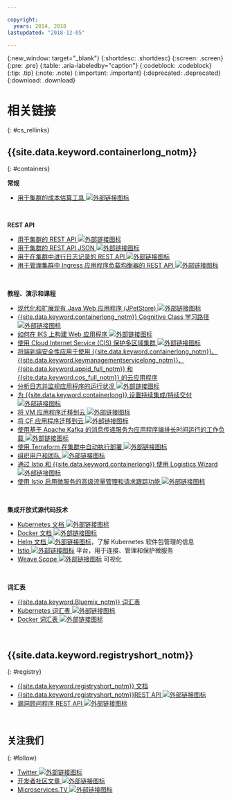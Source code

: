 ```yaml
---

copyright:
  years: 2014, 2018
lastupdated: "2018-12-05"

---
```


{:new_window: target="_blank"}
{:shortdesc: .shortdesc}
{:screen: .screen}
{:pre: .pre}
{:table: .aria-labeledby="caption"}
{:codeblock: .codeblock}
{:tip: .tip}
{:note: .note}
{:important: .important}
{:deprecated: .deprecated}
{:download: .download}




# 相关链接
{: #cs_rellinks}

## {{site.data.keyword.containerlong_notm}}
{: #containers}

**常规**

- [用于集群的成本估算工具 ![外部链接图标](../icons/launch-glyph.svg "外部链接图标")](https://console.bluemix.net/pricing/configure/iaas/containers-kubernetes)

<br />


**REST API**

- [用于集群的 REST API ![外部链接图标](../icons/launch-glyph.svg "外部链接图标")](https://containers.bluemix.net/swagger-api/)
- [用于集群的 REST API JSON ![外部链接图标](../icons/launch-glyph.svg "外部链接图标")](https://containers.bluemix.net/swagger-api/swagger.json)
- [用于在集群中进行日志记录的 REST API ![外部链接图标](../icons/launch-glyph.svg "外部链接图标")](https://us-south.containers.bluemix.net/swagger-logging/)
- [用于管理集群中 Ingress 应用程序负载均衡器的 REST API ![外部链接图标](../icons/launch-glyph.svg "外部链接图标")](https://us-south.containers.bluemix.net/swagger-alb-api/)

<br />


**教程、演示和课程**

- [现代化和扩展现有 Java Web 应用程序 (JPetStore) ![外部链接图标](../icons/launch-glyph.svg "外部链接图标")](https://github.com/IBM-Cloud/jpetstore-kubernetes)
- [{{site.data.keyword.containerlong_notm}} Cognitive Class 学习路径 ![外部链接图标](../icons/launch-glyph.svg "外部链接图标")](https://cognitiveclass.ai/learn/containers-k8s-and-istio-on-ibm-cloud/)
- [如何在 IKS 上构建 Web 应用程序 ![外部链接图标](../icons/launch-glyph.svg "外部链接图标")](https://console.bluemix.net/docs/tutorials/scalable-webapp-kubernetes.html#scalable-web-application-on-kubernetes)
- [使用 Cloud Internet Service (CIS) 保护多区域集群 ![外部链接图标](../icons/launch-glyph.svg "外部链接图标")](https://console.bluemix.net/docs/tutorials/multi-region-k8s-cis.html#resilient-and-secure-multi-region-kubernetes-clusters-with-cloud-internet-services)
- [将端到端安全性应用于使用 {{site.data.keyword.containerlong_notm}}、{{site.data.keyword.keymanagementservicelong_notm}}、{{site.data.keyword.appid_full_notm}} 和 {{site.data.keyword.cos_full_notm}} 的云应用程序](https://console.bluemix.net/docs/tutorials/cloud-e2e-security.html#apply-end-to-end-security-to-a-cloud-application)
- [分析日志并监视应用程序的运行状况 ![外部链接图标](../icons/launch-glyph.svg "外部链接图标")](https://console.bluemix.net/docs/tutorials/kubernetes-log-analysis-kibana.html#analyze-logs-and-monitor-the-health-of-kubernetes-applications)
- [为 {{site.data.keyword.containerlong}} 设置持续集成/持续交付 ![外部链接图标](../icons/launch-glyph.svg "外部链接图标")](https://console.bluemix.net/docs/tutorials/continuous-deployment-to-kubernetes.html#continuous-deployment-to-kubernetes)
- [将 VM 应用程序迁移到云 ![外部链接图标](../icons/launch-glyph.svg "外部链接图标")](https://console.bluemix.net/docs/tutorials/vm-to-containers-and-kubernetes.html#moving-a-vm-based-app-to-kubernetes)
- [将 CF 应用程序迁移到云 ![外部链接图标](../icons/launch-glyph.svg "外部链接图标")](https://console.bluemix.net/docs/containers/cs_tutorials_cf.html#cf_tutorial)
- [使用基于 Apache Kafka 的消息传递服务为应用程序编排长时间运行的工作负载 ![外部链接图标](../icons/launch-glyph.svg "外部链接图标")](https://console.bluemix.net/docs/tutorials/pub-sub-object-storage.html#asynchronous-data-processing-using-object-storage-and-pub-sub-messaging)
- [使用 Terraform 在集群中自动执行部署 ![外部链接图标](../icons/launch-glyph.svg "外部链接图标")](https://console.bluemix.net/docs/tutorials/plan-create-update-deployments.html#plan-create-and-update-deployment-environments)
- [组织用户和团队 ![外部链接图标](../icons/launch-glyph.svg "外部链接图标")](https://console.bluemix.net/docs/tutorials/users-teams-applications.html#best-practices-for-organizing-users-teams-applications)
- [通过 Istio 和 {{site.data.keyword.containerlong}} 使用 Logistics Wizard ![外部链接图标](../icons/launch-glyph.svg "外部链接图标")](https://github.com/IBM-Cloud/logistics-wizard-kubernetes)
- [使用 Istio 启用微服务的高级流量管理和请求跟踪功能 ![外部链接图标](../icons/launch-glyph.svg "外部链接图标")](https://developer.ibm.com/code/patterns/manage-microservices-traffic-using-istio/)

<br />


**集成开放式源代码技术**

- [Kubernetes 文档 ![外部链接图标](../icons/launch-glyph.svg "外部链接图标")](https://kubernetes.io/)
- [Docker 文档 ![外部链接图标](../icons/launch-glyph.svg "外部链接图标")](https://docs.docker.com/engine/)
- <a href="https://docs.helm.sh/helm/" target="_blank">Helm 文档 <img src="../icons/launch-glyph.svg" alt="外部链接图标"></a>，了解 Kubernetes 软件包管理的信息
- [Istio ![外部链接图标](../icons/launch-glyph.svg "外部链接图标")](https://istio.io/) 平台，用于连接、管理和保护微服务
- [Weave Scope ![外部链接图标](../icons/launch-glyph.svg "外部链接图标")](https://www.weave.works/oss/scope/) 可视化

<br />


**词汇表**

- [{{site.data.keyword.Bluemix_notm}} 词汇表](/docs/overview/glossary/glossary.html#glossary)
- [Kubernetes 词汇表 ![外部链接图标](../icons/launch-glyph.svg "外部链接图标")](https://kubernetes.io/docs/reference/glossary/?fundamental=true)
- [Docker 词汇表 ![外部链接图标](../icons/launch-glyph.svg "外部链接图标")](https://docs.docker.com/glossary/)

<br />


## {{site.data.keyword.registryshort_notm}}
{: #registry}

- [{{site.data.keyword.registryshort_notm}} 文档](/docs/services/Registry/index.html)
- [{{site.data.keyword.registryshort_notm}}REST API ![外部链接图标](../icons/launch-glyph.svg "外部链接图标")](https://console.bluemix.net/apidocs/container-registry)
- [漏洞顾问程序 REST API ![外部链接图标](../icons/launch-glyph.svg "外部链接图标")](https://console.bluemix.net/apidocs/container-registry/va)

<br />


## 关注我们
{: #follow}

- [Twitter ![外部链接图标](../icons/launch-glyph.svg "外部链接图标")](https://twitter.com/hashtag/IKS)
- [开发者社区文章 ![外部链接图标](../icons/launch-glyph.svg "外部链接图标")](https://www.ibm.com/blogs/bluemix/tag/containers/)
- [Microservices.TV ![外部链接图标](../icons/launch-glyph.svg "外部链接图标")](https://developer.ibm.com/tv/microservices/)

<br />

